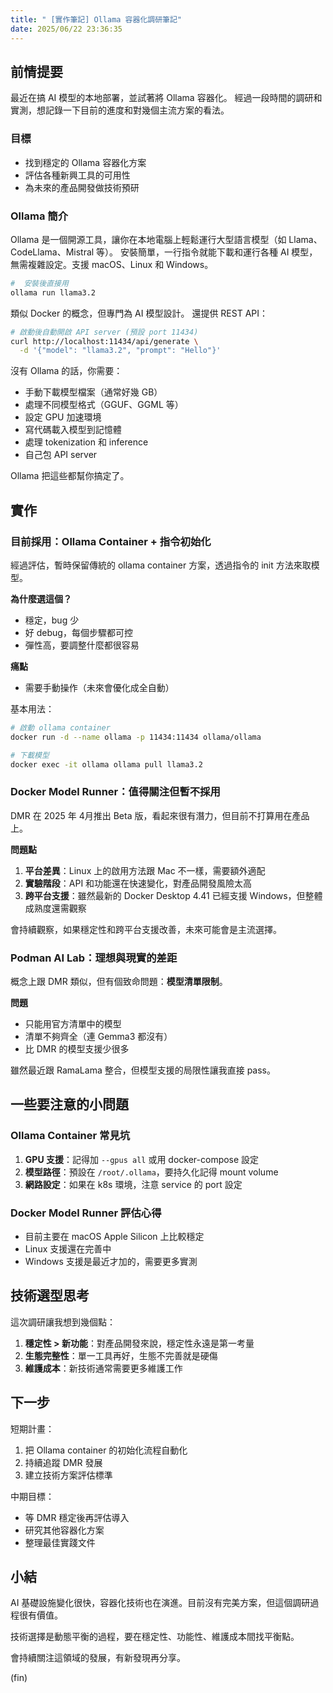 ```yaml
---
title: " [實作筆記] Ollama 容器化調研筆記"
date: 2025/06/22 23:36:35
---
```


## 前情提要

最近在搞 AI 模型的本地部署，並試著將 Ollama 容器化。
經過一段時間的調研和實測，想記錄一下目前的進度和對幾個主流方案的看法。

### 目標

- 找到穩定的 Ollama 容器化方案
- 評估各種新興工具的可用性
- 為未來的產品開發做技術預研

### Ollama 簡介

Ollama 是一個開源工具，讓你在本地電腦上輕鬆運行大型語言模型（如 Llama、CodeLlama、Mistral 等）。
安裝簡單，一行指令就能下載和運行各種 AI 模型，無需複雜設定。支援 macOS、Linux 和 Windows。

```bash
#  安裝後直接用
ollama run llama3.2
```

類似 Docker 的概念，但專門為 AI 模型設計。
還提供 REST API：

```bash
# 啟動後自動開啟 API server (預設 port 11434)
curl http://localhost:11434/api/generate \
  -d '{"model": "llama3.2", "prompt": "Hello"}'
```

沒有 Ollama 的話，你需要：

- 手動下載模型檔案（通常好幾 GB）
- 處理不同模型格式（GGUF、GGML 等）
- 設定 GPU 加速環境
- 寫代碼載入模型到記憶體
- 處理 tokenization 和 inference
- 自己包 API server

Ollama 把這些都幫你搞定了。

## 實作

### 目前採用：Ollama Container + 指令初始化

經過評估，暫時保留傳統的 ollama container 方案，透過指令的 init 方法來取模型。

**為什麼選這個？**
- 穩定，bug 少
- 好 debug，每個步驟都可控
- 彈性高，要調整什麼都很容易

**痛點**
- 需要手動操作（未來會優化成全自動）

基本用法：
```bash
# 啟動 ollama container
docker run -d --name ollama -p 11434:11434 ollama/ollama

# 下載模型
docker exec -it ollama ollama pull llama3.2
```

### Docker Model Runner：值得關注但暫不採用

DMR 在 2025 年 4月推出 Beta 版，看起來很有潛力，但目前不打算用在產品上。

**問題點**
1. **平台差異**：Linux 上的啟用方法跟 Mac 不一樣，需要額外適配
2. **實驗階段**：API 和功能還在快速變化，對產品開發風險太高
3. **跨平台支援**：雖然最新的 Docker Desktop 4.41 已經支援 Windows，但整體成熟度還需觀察

會持續觀察，如果穩定性和跨平台支援改善，未來可能會是主流選擇。

### Podman AI Lab：理想與現實的差距

概念上跟 DMR 類似，但有個致命問題：**模型清單限制**。

**問題**
- 只能用官方清單中的模型
- 清單不夠齊全（連 Gemma3 都沒有）
- 比 DMR 的模型支援少很多

雖然最近跟 RamaLama 整合，但模型支援的局限性讓我直接 pass。

## 一些要注意的小問題

### Ollama Container 常見坑

1. **GPU 支援**：記得加 `--gpus all` 或用 docker-compose 設定
2. **模型路徑**：預設在 `/root/.ollama`，要持久化記得 mount volume
3. **網路設定**：如果在 k8s 環境，注意 service 的 port 設定

### Docker Model Runner 評估心得

- 目前主要在 macOS Apple Silicon 上比較穩定
- Linux 支援還在完善中
- Windows 支援是最近才加的，需要更多實測

## 技術選型思考

這次調研讓我想到幾個點：

1. **穩定性 > 新功能**：對產品開發來說，穩定性永遠是第一考量
2. **生態完整性**：單一工具再好，生態不完善就是硬傷
3. **維護成本**：新技術通常需要更多維護工作

## 下一步

短期計畫：
1. 把 Ollama container 的初始化流程自動化
2. 持續追蹤 DMR 發展
3. 建立技術方案評估標準

中期目標：
- 等 DMR 穩定後再評估導入
- 研究其他容器化方案
- 整理最佳實踐文件

## 小結

AI 基礎設施變化很快，容器化技術也在演進。目前沒有完美方案，但這個調研過程很有價值。

技術選擇是動態平衡的過程，要在穩定性、功能性、維護成本間找平衡點。

會持續關注這領域的發展，有新發現再分享。

(fin)